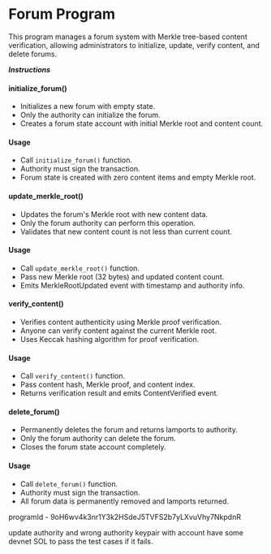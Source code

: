 # Forum Program

This program manages a forum system with Merkle tree-based content verification, allowing administrators to initialize, update, verify content, and delete forums.

***Instructions***

#### initialize_forum()

- Initializes a new forum with empty state.
- Only the authority can initialize the forum.
- Creates a forum state account with initial Merkle root and content count.

#### Usage
- Call `initialize_forum()` function.
- Authority must sign the transaction.
- Forum state is created with zero content items and empty Merkle root.

#### update_merkle_root()

- Updates the forum's Merkle root with new content data.
- Only the forum authority can perform this operation.
- Validates that new content count is not less than current count.

#### Usage
- Call `update_merkle_root()` function.
- Pass new Merkle root (32 bytes) and updated content count.
- Emits MerkleRootUpdated event with timestamp and authority info.

#### verify_content()

- Verifies content authenticity using Merkle proof verification.
- Anyone can verify content against the current Merkle root.
- Uses Keccak hashing algorithm for proof verification.

#### Usage
- Call `verify_content()` function.
- Pass content hash, Merkle proof, and content index.
- Returns verification result and emits ContentVerified event.

#### delete_forum()

- Permanently deletes the forum and returns lamports to authority.
- Only the forum authority can delete the forum.
- Closes the forum state account completely.

#### Usage
- Call `delete_forum()` function.
- Authority must sign the transaction.
- All forum data is permanently removed and lamports returned.

programId - 9oH6wv4k3nr1Y3k2HSdeJ5TVFS2b7yLXvuVhy7NkpdnR

update authority and wrong authority keypair with account have some devnet SOL to pass the test cases if it fails.

